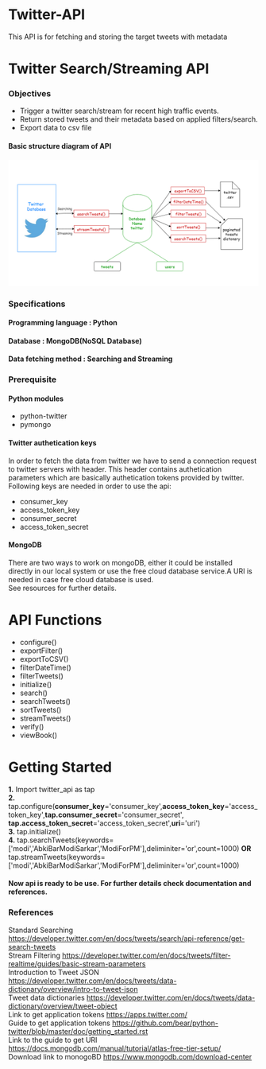 # Twitter-API
This API is for fetching and storing the target tweets with metadata

# Twitter Search/Streaming API
### Objectives
<ul>
<li>Trigger a twitter search/stream for recent high traffic events.</li>
<li> 
    Return stored tweets and their metadata based on applied filters/search.
    </li>
    <li> 
    Export data to csv file
    </li>
</ul>

#### Basic structure diagram of API
<img src='twitter.png'>

### Specifications
#### Programming language : Python
#### Database : MongoDB(NoSQL Database)
#### Data fetching method : Searching and Streaming

### Prerequisite
#### Python modules
<ul>
    <li>python-twitter</li>
    <li>pymongo</li>
    </ul>
    
#### Twitter authetication keys
In order to fetch the data from twitter we have to send a connection request to twitter servers with header. 
This header contains authetication parameters which are basically authetication tokens provided by twitter.
Following keys are needed in order to use the api:
<ul>
    <li>consumer_key</li>
    <li>access_token_key</li>
    <li>consumer_secret</li>
    <li>access_token_secret</li>
</ul>

#### MongoDB
There are two ways to work on mongoDB, either it could be installed directly in our local system or use the free cloud database service.A URI is needed in case free cloud database is used.<br>
See resources for further details.

 



    
# API Functions

<ul>
    <li>configure()</li>
    <li>exportFilter()</li>
    <li>exportToCSV()</li>
    <li>filterDateTime()</li>
    <li>filterTweets()</li>
    <li>initialize()</li>
    <li>search()</li>
    <li>searchTweets()</li>
    <li>sortTweets()</li>
    <li>streamTweets()</li>
    <li>verify()</li>
    <li>viewBook()</li>   
    </ul>
    
# Getting Started


<b>1.</b> Import twitter_api as tap<br>
<b>2.</b> tap.configure(<b>consumer_key</b>='consumer_key',<b>access_token_key</b>='access_token_key',<b>tap.consumer_secret</b>='consumer_secret',
<b>tap.access_token_secret</b>='access_token_secret',<b>uri</b>='uri')
<br><b>3.</b> tap.initialize()
<br><b>4.</b> tap.searchTweets(keywords=['modi','AbkiBarModiSarkar','ModiForPM'],deliminiter='or',count=1000)
    <b>OR</b> tap.streamTweets(keywords=['modi','AbkiBarModiSarkar','ModiForPM'],deliminiter='or',count=1000)
 #### Now api is ready to be use. For further details check documentation and references.


### References
Standard Searching https://developer.twitter.com/en/docs/tweets/search/api-reference/get-search-tweets<br>
Stream Filtering  https://developer.twitter.com/en/docs/tweets/filter-realtime/guides/basic-stream-parameters<br>
Introduction to Tweet JSON https://developer.twitter.com/en/docs/tweets/data-dictionary/overview/intro-to-tweet-json<br>
Tweet data dictionaries https://developer.twitter.com/en/docs/tweets/data-dictionary/overview/tweet-object<br>
Link to get application tokens https://apps.twitter.com/<br>
Guide to get application tokens https://github.com/bear/python-twitter/blob/master/doc/getting_started.rst<br>
Link to the guide to get URI https://docs.mongodb.com/manual/tutorial/atlas-free-tier-setup/<br>
Download link to monogoBD https://www.mongodb.com/download-center
